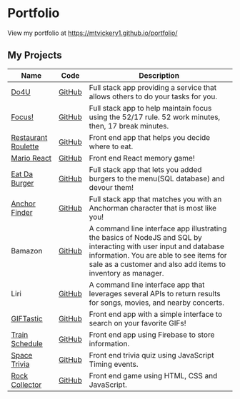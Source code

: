 # Portfolio
View my portfolio at https://mtvickery1.github.io/portfolio/

## My Projects
|Name|Code|Description|
|----|----|-----------|
|[Do4U](https://do-4-u.herokuapp.com/)|[GitHub](https://github.com/mtvickery1/do-4-u)|Full stack app providing a service that allows others to do your tasks for you.|
|[Focus!](https://limitless-basin-61713.herokuapp.com/)|[GitHub](https://github.com/mtvickery1/Focus)|Full stack app to help maintain focus using the 52/17 rule. 52 work minutes, then, 17 break minutes.|
|[Restaurant Roulette](https://mtvickery1.github.io/project_one/)|[GitHub](https://github.com/mtvickery1/project_one)|Front end app that helps you decide where to eat.|
|[Mario React](https://mtvickery1.github.io/React-Clicky-Game/)|[GitHub](https://github.com/mtvickery1/React-Clicky-Game)|Front end React memory game!|
|[Eat Da Burger](https://fast-hollows-29460.herokuapp.com/)|[GitHub](https://github.com/mtvickery1/burger)|Full stack app that lets you added burgers to the menu(SQL database) and devour them!|
|[Anchor Finder](https://shrouded-sea-72479.herokuapp.com/)|[GitHub](https://github.com/mtvickery1/Friend-Finder)|Full stack app that matches you with an Anchorman character that is most like you!|
|Bamazon|[GitHub](https://github.com/mtvickery1/bamazon)|A command line interface app illustrating the basics of NodeJS and SQL by interacting with user input and database information. You are able to see items for sale as a customer and also add items to inventory as manager.|
|Liri|[GitHub](https://github.com/mtvickery1/liri-node-app)|A command line interface app that leverages several APIs to return results for songs, movies, and nearby concerts.|
|[GIFTastic](https://mtvickery1.github.io/GIFTastic/)|[GitHub](https://github.com/mtvickery1/GIFTastic)|Front end app with a simple interface to search on your favorite GIFs!|
|[Train Schedule](https://mtvickery1.github.io/Train-Schedule/)|[GitHub](https://github.com/mtvickery1/Train-Schedule)|Front end app using Firebase to store information.|
|[Space Trivia](https://mtvickery1.github.io/TriviaGame/)|[GitHub](https://github.com/mtvickery1/TriviaGame)|Front end trivia quiz using JavaScript Timing events.|
|[Rock Collector](https://mtvickery1.github.io/Rock-Collector/)|[GitHub](https://github.com/mtvickery1/Rock-Collector)|Front end game using HTML, CSS and JavaScript.|
